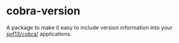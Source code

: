 # cobra-version

A package to make it easy to include version information into your [spf13/cobra/](https://github.com/spf13/cobra) applications.
